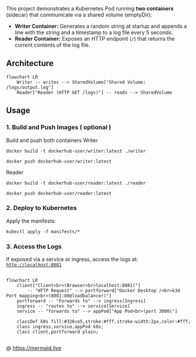 This project demonstrates a Kubernetes Pod running **two containers** (sidecar) that communicate via a shared volume (emptyDir):

- **Writer Container:** Generates a random string at startup and appends a line with the string and a timestamp to a log file every 5 seconds.
- **Reader Container:** Exposes an HTTP endpoint (`/`) that returns the current contents of the log file.

## Architecture

```mermaid
flowchart LR
    Writer -- writes --> SharedVolume["Shared Volume: /logs/output.log"]
    Reader["Reader (HTTP GET /logs)"] -- reads --> SharedVolume

```

## Usage

### 1. Build and Push Images ( optional )

Build and push both containers
Writer

`docker build -t dockerhub-user/writer:latest ./writer`

`docker push dockerhub-user/writer:latest`

Reader

`docker build -t dockerhub-user/reader:latest ./reader`

`docker push dockerhub-user/reader:latest`

### 2. Deploy to Kubernetes

Apply the manifests:

`kubectl apply -f manifests/*`

### 3. Access the Logs

If exposed via a service or ingress, access the logs at:
[`http://localhost:8081`](http://localhost:8081)

```mermaid

flowchart LR
    client["Client<br>(Browser<br>localhost:8081)"]
        -- "HTTP Request" --> portforward["Docker Desktop /<br>k3d Port mapping<br>(8081:80@loadbalancer)"]
    portforward -- "Forwards to" --> ingress[Ingress]
    ingress -- "routes to" --> service[Service]
    service -- "forwards to" --> appPod["App Pod<br>(port 3000)"]

    classDef k8s fill:#326ce5,stroke:#fff,stroke-width:2px,color:#fff;
    class ingress,service,appPod k8s;
    class client,portforward plain;


```



 @ https://mermaid.live
